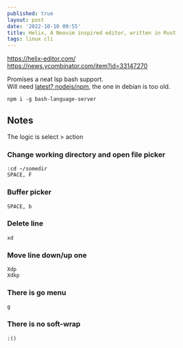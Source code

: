 ```yaml
---
published: true
layout: post
date: '2022-10-10 09:55'
title: Helix, A Neovim inspired editor, written in Rust
tags: linux cli 
---
```

<https://helix-editor.com/>  
<https://news.ycombinator.com/item?id=33147270>

Promises a neat lsp bash support.  
Will need [latest? nodejs/npm](https://github.com/nodesource/distributions/blob/master/README.md#debinstall), 
the one in debian is too old.

    npm i -g bash-language-server
        
## Notes

The logic is select > action 

### Change working directory and open file picker

    :cd ~/somedir
    SPACE, F
        
### Buffer picker

    SPACE, b
        
### Delete line

    xd
        
### Move line down/up one
    
    Xdp
    Xdkp
        
### There is go menu

    g

### There is no soft-wrap

    :()